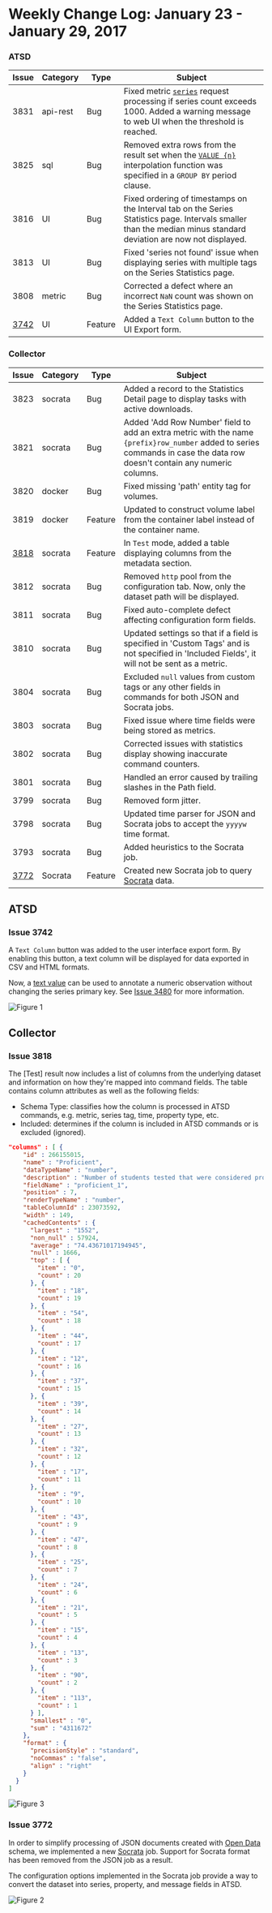 # Weekly Change Log: January 23 - January 29, 2017

### ATSD

| Issue| Category    | Type    | Subject                                                                              |
|------|-------------|---------|--------------------------------------------------------------------------------------|
| 3831 | api-rest    | Bug     | Fixed metric [`series`](../../api/meta/entity/get.md#entity-get) request processing if series count exceeds 1000. Added a warning message to web UI when the threshold is reached. |
| 3825 | sql         | Bug     | Removed extra rows from the result set when the [`VALUE {n}`](../../sql/examples/interpolate-extend.md#interpolate-with-extend) interpolation function was specified in a `GROUP BY` period clause. |
| 3816 | UI          | Bug     | Fixed ordering of timestamps on the Interval tab on the Series Statistics page. Intervals smaller than the median minus standard deviation are now not displayed. |
| 3813 | UI          | Bug     | Fixed 'series not found' issue when displaying series with multiple tags on the Series Statistics page. |
| 3808 | metric      | Bug     | Corrected a defect where an incorrect `NaN` count was shown on the Series Statistics page. |
| [3742](#issue-3742) | UI          | Feature | Added a `Text Column` button to the UI Export form. |

### Collector

| Issue| Category    | Type    | Subject                                                                              |
|------|-------------|---------|--------------------------------------------------------------------------------------|
| 3823 | socrata     | Bug     | Added a record to the Statistics Detail page to display tasks with active downloads. |
| 3821 | socrata     | Bug     | Added 'Add Row Number' field to add an extra metric with the name `{prefix}row_number` added to series commands in case the data row doesn't contain any numeric columns. |
| 3820 | docker      | Bug     | Fixed missing 'path' entity tag for volumes. |
| 3819 | docker      | Feature     | Updated to construct volume label from the container label instead of the container name. |
| [3818](#issue-3818) | socrata     | Feature | In `Test` mode, added a table displaying columns from the metadata section. |
| 3812 | socrata     | Bug     | Removed `http` pool from the configuration tab. Now, only the dataset path will be displayed. |
| 3811 | socrata     | Bug     | Fixed auto-complete defect affecting configuration form fields. |
| 3810 | socrata     | Bug     | Updated settings so that if a field is specified in 'Custom Tags' and is not specified in 'Included Fields', it will not be sent as a metric.|
| 3804 | socrata     | Bug     | Excluded `null` values from custom tags or any other fields in commands for both JSON and Socrata jobs. |
| 3803 | socrata     | Bug     | Fixed issue where time fields were being stored as metrics. |
| 3802 | socrata     | Bug     | Corrected issues with statistics display showing inaccurate command counters. |
| 3801 | socrata     | Bug     | Handled an error caused by trailing slashes in the Path field. |
| 3799 | socrata     | Bug     | Removed form jitter. |
| 3798 | socrata     | Bug     | Updated time parser for JSON and Socrata jobs to accept the `yyyyw` time format. |
| 3793 | socrata     | Bug     | Added heuristics to the Socrata job. |
| [3772](#issue-3772) | Socrata     | Feature | Created new Socrata job to query [Socrata](https://socrata.com/) data. |

## ATSD

### Issue 3742

A `Text Column` button was added to the user interface export form. By enabling this button, a text column will be displayed for data exported in CSV and HTML formats.

Now, a [text value](../../api/network/series.md#series-tags-text-value-messages) can be used to annotate a numeric observation without changing the series primary key. See
[Issue 3480](../../changelogs/2017_02#issue-3480) for more information.

![Figure 1](Images/Figure1.png)

## Collector

### Issue 3818

The [Test] result now includes a list of columns from the underlying dataset and information on how they're mapped into command fields. The table contains column attributes as well as the following fields:

* Schema Type: classifies how the column is processed in ATSD commands, e.g. metric, series tag, time, property type, etc.
* Included: determines if the column is included in ATSD commands or is excluded (ignored).

```json
"columns" : [ {
    "id" : 266155015,
    "name" : "Proficient",
    "dataTypeName" : "number",
    "description" : "Number of students tested that were considered proficient - meeting standard score metric associated with the grade and content.  A null value identified by SCS (small cell size) indicates data was redacted to ensure privacy standards where met.",
    "fieldName" : "proficient_1",
    "position" : 7,
    "renderTypeName" : "number",
    "tableColumnId" : 23073592,
    "width" : 149,
    "cachedContents" : {
      "largest" : "1552",
      "non_null" : 57924,
      "average" : "74.43671017194945",
      "null" : 1666,
      "top" : [ {
        "item" : "0",
        "count" : 20
      }, {
        "item" : "18",
        "count" : 19
      }, {
        "item" : "54",
        "count" : 18
      }, {
        "item" : "44",
        "count" : 17
      }, {
        "item" : "12",
        "count" : 16
      }, {
        "item" : "37",
        "count" : 15
      }, {
        "item" : "39",
        "count" : 14
      }, {
        "item" : "27",
        "count" : 13
      }, {
        "item" : "32",
        "count" : 12
      }, {
        "item" : "17",
        "count" : 11
      }, {
        "item" : "9",
        "count" : 10
      }, {
        "item" : "43",
        "count" : 9
      }, {
        "item" : "47",
        "count" : 8
      }, {
        "item" : "25",
        "count" : 7
      }, {
        "item" : "24",
        "count" : 6
      }, {
        "item" : "21",
        "count" : 5
      }, {
        "item" : "15",
        "count" : 4
      }, {
        "item" : "13",
        "count" : 3
      }, {
        "item" : "90",
        "count" : 2
      }, {
        "item" : "113",
        "count" : 1
      } ],
      "smallest" : "0",
      "sum" : "4311672"
    },
    "format" : {
      "precisionStyle" : "standard",
      "noCommas" : "false",
      "align" : "right"
    }
  }
]
```

![Figure 3](Images/Figure3.png)

### Issue 3772

In order to simplify processing of JSON documents created with [Open Data](https://project-open-data.cio.gov/v1.1/schema/) schema, we implemented a new [Socrata](https://github.com/axibase/axibase-collector/blob/master/jobs/socrata.md) job. Support for Socrata format has been removed from the JSON job as a result.

The configuration options implemented in the Socrata job provide a way to convert the dataset into series, property, and message fields in ATSD.

![Figure 2](Images/Figure2.png)
